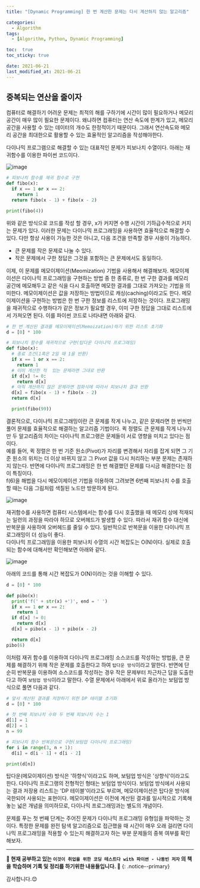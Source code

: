 ```yaml
---
title: "[Dynamic Programming] 한 번 계산한 문제는 다시 계산하지 않는 알고리즘"

categories:
  - Algorithm
tags:
  - [Algorithm, Python, Dynamic Programming]

toc:  true
toc_sticky: true

date: 2021-06-21
last_modified_at: 2021-06-21
---
```


## 중복되는 연산을 줄이자  

컴퓨터로 해결하기 어려운 문제는 최적의 해를 구하기에 시간이 많이 필요하거나 메모리 공간이 매우 많이 필요한 문제이다. 왜냐하면 컴퓨터는 연산 속도에 한계가 있고, 메모리 공간을 사용할 수 있는 데이터의 개수도 한정적이기 때문이다. 그래서 연산속도와 메모리 공간을 최대한으로 활용할 수 있는 효율적인 알고리즘을 작성해야한다.  

다이나믹 프로그램으로 해결할 수 있는 대표적인 문제가 피보나치 수열이다. 아래는 재귀함수를 이용한 파이썬 코드이다.  

![image](https://user-images.githubusercontent.com/37467408/122693247-052ff380-d274-11eb-90d8-17f1b998b7ca.PNG)  

```python
# 피보나치 함수를 재귀 함수로 구현
def fibo(x):
  if x == 1 or x == 2:
    return 1
  return fibo(x - 1) + fibo(x - 2)

print(fibo(4))
```

위와 같은 방식으로 코드를 작성 할 경우, x가 커지면 수행 시간이 기하급수적으로 커지는 문제가 있다. 이러한 문제는 다이나믹 프로그래밍을 사용하면 효율적으로 해결할 수 있다. 다만 항상 사용이 가능한 것은 아니고, 다음 조건을 만족할 경우 사용이 가능하다.  
- 큰 문제를 작은 문제로 나눌 수 있다.  
- 작은 문제에서 구한 정답은 그것을 포함하는 큰 문제에서도 동일하다.  

이제, 이 문제를 메모이제이션(Meomization) 기법을 사용해서 해결해보자. 메모이제이션은 다이나믹 프로그래밍을 구현하는 방법 중 한 종류로, 한 번 구한 결과를 메모리 공간에 메모해두고 같은 식을 다시 호출하면 메모한 결과를 그대로 가져오는 기법을 의미한다. 메모이제이션은 값을 저장하는 방법이므로 캐싱(caching)이라고도 한다. 메모이제이션을 구현하는 방법은 한 번 구한 정보를 리스트에 저장하는 것이다. 프로그래밍을 재귀적으로 수행하다가 같은 정보가 필요할 경우, 이미 구한 정답을 그대로 리스트에서 가져오면 된다. 이를 파이썬 코드로 나타내면 아래와 같다.  

```python
# 한 번 계산된 결과를 메모이제이션(Memoization)하기 위한 리스트 초기화
d = [0] * 100

# 피보나치 함수를 재귀적으로 구현(탑다운 다이나믹 프로그래밍)
def fibo(x):
  # 종료 조건(1혹은 2일 때 1을 반환)
  if x == 1 or x == 2:
    return 1
  # 이미 계산한 적  있는 문제라면 그대로 반환
  if d[x] != 0:
    return d[x]
  # 아직 계산하지 않은 문제라면 점화식에 따라서 피보나치 결과 반환
  d[x] = fibo(x - 1) + fibo(x - 2)
  return d[x]

  print(fibo(99))
```  

결론적으로, 다이나믹 프로그래밍이란 큰 문제를 작게 나누고, 같은 문제라면 한 번씩만 풀어 문제를 효율적으로 해결하는 알고리즘 기법이다. 퀵 정렬도 큰 문제를 작게 나누지만 두 알고리즘의 차이는 다이나믹 프로그랭은 문제들이 서로 영향을 미치고 있다는 점이다.  
예를 들어, 퀵 정렬은 한 번 기준 원소(Pivot)가 자리를 변경해서 자리를 잡게 되면 그 기준 원소의 위치는 더 이상 바뀌지 않고 그 Pivot 값을 다시 처리하는 부분 문제는 존재하지 않는다. 반면에 다이나믹 프로그래밍은 한 번 해결했던 문제를 다시금 해결한다는 점이 특징이다.  
f(6)을 해법을 다시 메모이제이션 기법을 이용하여 그려보면 6번째 피보나치 수를 호출할 때는 다음 그림처럼 색칠된 노드만 방문하게 된다.  

![image](https://user-images.githubusercontent.com/37467408/122693295-36a8bf00-d274-11eb-9936-9a1fc9062c29.PNG)  

재귀함수를 사용하면 컴퓨터 시스템에서는 함수를 다시 호출했을 때 메모리 상에 적재되는 일련의 과정을 따라야 하므로 오버헤드가 발생할 수 있다. 따라서 재귀 함수 대신에 반복문을 사용하여 오버헤드를 줄일 수 있다. 일반적으로 반복문을 이용한 다이나믹 프로그래밍이 더 성능이 좋다.  
다이나믹 프로그래밍을 이용한 피보나치 수열의 시간 복잡도는 O(N)이다. 실제로 호출되는 함수에 대해서만 확인해보면 아래와 같다.  

![image](https://user-images.githubusercontent.com/37467408/122693394-a61eae80-d274-11eb-8fc5-d685be4b52a1.PNG)  

아래의 코드를 통해 시간 복잡도가 O(N)이라는 것을 이해할 수 있다.  

```python
d = [0] * 100

def pibo(x):
  print('f(' + str(x) +')', end = ' ')
  if x == 1 or x == 2:
    return 1
  if d[x] != 0:
    return d[x]
  d[x] = pibo(x - 1) + pibo(x - 2)

  return d[x]
pibo(6)
```

이처럼 재귀 함수를 이용하여 다이나믹 프로그래밍 소스코드를 작성하는 방법을, 큰 문제를 해결하기 위해 작은 문제를 호출한다고 하여 `탑다운 방식`이라고 말한다. 반면에 단순히 반복문을 이용하여 소스코드를 작성하는 경우 작은 문제부터 차근차근 답을 도출한다고 하여 `보텀업 방식`이라고 말한다. 수열 문제에서 아래에서 위로 올라가는 보텀업 방식으로 풀면 다음과 같다.  

```python
# 앞서 계산된 결과를 저장하기 위한 DP 테이블 초기화
d = [0] * 100

# 첫 번째 피보나치 수와 두 번째 피보나치 수는 1
d[1] = 1
d[2] = 1
n = 99

# 피보나치 함수 반복문으로 구현(보텀업 다이나믹 프로그래밍)
for i in range(3, n + 1):
  d[i] = d[i - 1] + d[i - 2]

print(d[n])
```  

탑다운(메모이제이션) 방식은 '하향식'이라고도 하며, 보텀업 방식은 '상향식'이라고도 한다. 다이나믹 프로그랭의 전형적인 형태는 보텀업 방식이다. 보텀업 방식에서 사용되는 결과 저장용 리스트는 'DP 테이블'이라고도 부르며, 메모이제이션은 탑다운 방식에 국한되어 사용되는 표현이다. 메모이제이션은 이전에 계산된 결과를 일시적으로 기록해 놓는 넓은 개념을 의미하므로, 다이나믹 프로그래밍과는 별도의 개념이다.  

문제를 푸는 첫 번째 단계는 주어진 문제가 다이나믹 프로그래밍 유형임을 파악하는 것이다. 특정한 문제를 완전 탐색 알고리즘으로 접근했을 때 시간이 매우 오래 걸리면 다이나믹 프로그래밍을 적용할 수 있는지 해결하고자 하는 부분 문제들의 중복 여부를 확인해보자.  


---
**🐢 현재 공부하고 있는 `이것이 취업을 위한 코딩 테스트다 with 파이썬 - 나동빈 저자` 의 책을 학습하며 기록 및 정리를 하기위한 내용들입니다. 🐢**
{: .notice--primary}

감사합니다.😊

